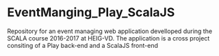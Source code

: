 # EventManging_Play_ScalaJS
Repository for an event managing web application develloped during the SCALA course 2016-2017 at HEIG-VD. The application is a cross project consiting of a Play back-end and a ScalaJS front-end
